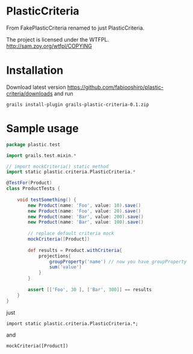 PlasticCriteria
===================

From FakePlasticCriteria renamed to just PlasticCriteria.

The project is licensed under the WTFPL.
http://sam.zoy.org/wtfpl/COPYING


# Installation

Download latest version https://github.com/fabiooshiro/plastic-criteria/downloads
and run

```
grails install-plugin grails-plastic-criteria-0.1.zip
```

# Sample usage

```groovy
package plastic.test

import grails.test.mixin.*

// import mockCriteria() static method
import static plastic.criteria.PlasticCriteria.* 

@TestFor(Product)
class ProductTests {
	
    void testSomething() {
		new Product(name: 'Foo', value: 10).save()
		new Product(name: 'Foo', value: 20).save()
		new Product(name: 'Bar', value: 200).save()
		new Product(name: 'Bar', value: 100).save()
		
		// replace default criteria mock
		mockCriteria([Product]) 
		
		def results = Product.withCriteria{
			projections{
				groupProperty('name') // now you have groupProperty
				sum('value')
			}
		}
		
		assert [['Foo', 30 ], ['Bar', 300]] == results
    }
}


```
just
```
import static plastic.criteria.PlasticCriteria.*;
```
and 
```
mockCriteria([Product])
```

